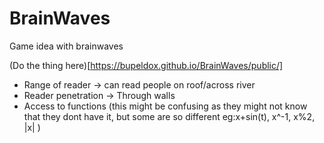 # BrainWaves
Game idea with brainwaves

(Do the thing here)[https://bupeldox.github.io/BrainWaves/public/]


- Range of reader -> can read people on roof/across river
- Reader penetration -> Through walls
- Access to functions (this might be confusing as they might not know that they dont have it, but some are so different eg:x+sin(t), x^-1, x%2, |x| )

